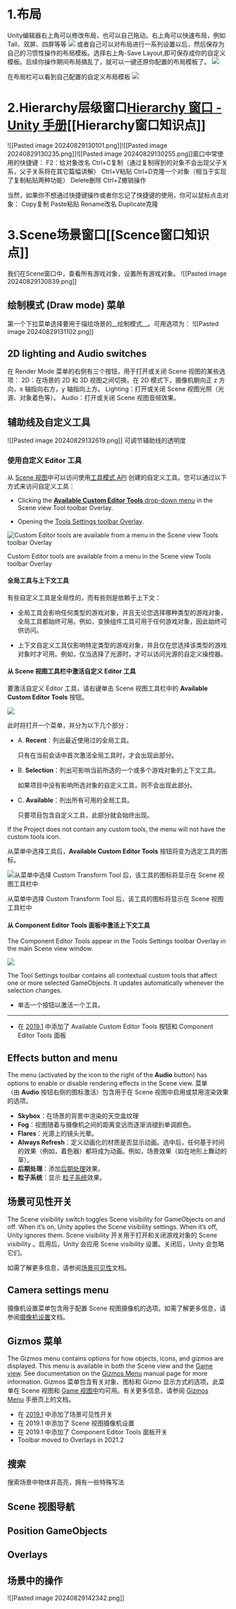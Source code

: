 # **1.布局**
Unity编辑器右上角可以修改布局，也可以自己拖动。右上角可以快速布局，例如Tall、双屏、四屏等等
![](https://developer.qcloudimg.com/http-save/yehe-9094469/7ddee4987e67e3a264cc978ee2fabce1.png)
或者自己可以对布局进行一系列设置以后，然后保存为自己的习惯性操作的布局模板。选择右上角-Save Layout,即可保存成你的自定义模板。后续你操作期间布局搞乱了，就可以一键还原你配置的布局模板了。
![](https://developer.qcloudimg.com/http-save/yehe-9094469/f5caf4a6f41a5bb5ffce9be9bde7a0ff.png)

在布局栏可以看到自己配置的自定义布局模板
![](https://developer.qcloudimg.com/http-save/yehe-9094469/4dd7c95d904bb059b59480fcbd80007e.png)
# **2.Hierarchy层级窗口**[Hierarchy 窗口 - Unity 手册](https://docs.unity.cn/cn/2021.3/Manual/Hierarchy.html)[[Hierarchy窗口知识点]]
![[Pasted image 20240829130101.png]]![[Pasted image 20240829130235.png]]![[Pasted image 20240829130255.png]]窗口中常使用的快捷键：
F2：给对象改名
Ctrl+C复制（通过复制得到的对象不会出现父子关系，父子关系将在其它篇幅讲解）
Ctrl+V粘贴
Ctrl+D克隆一个对象（相当于实现了复制粘贴两种功能）
Delete删除
Ctrl+Z撤销操作

当然，如果你不想通过快捷键操作或者你忘记了快捷键的使用，你可以鼠标点击对象：
Copy复制
Paste粘贴
Rename改名
Duplicate克隆
# **3.Scene场景窗口**[[Scence窗口知识点]]
我们在Scene窗口中，查看所有游戏对象，设置所有游戏对象。
![[Pasted image 20240829130839.png]]
## 绘制模式 (Draw mode) 菜单

第一个下拉菜单选择要用于描绘场景的__绘制模式__。可用选项为：
![[Pasted image 20240829131102.png]] 
## **2D lighting and Audio switches**
在 Render Mode 菜单的右侧有三个按钮，用于打开或关闭 Scene 视图的某些选项：
2D：在场景的 2D 和 3D 视图之间切换。在 2D 模式下，摄像机朝向正 z 方向，x 轴指向右方，y 轴指向上方。
Lighting：打开或关闭 Scene 视图光照（光源、对象着色等）。
Audio：打开或关闭 Scene 视图音频效果。
## 辅助线及自定义工具
![[Pasted image 20240829132619.png]]  可调节辅助线的透明度
### 使用自定义 Editor 工具

从 [Scene 视图](https://docs.unity.cn/cn/2021.3/Manual/UsingTheSceneView.html)中可以访问使用[工具模式 API](https://docs.unity.cn/2019.1/Documentation/ScriptReference/EditorTools.EditorTool.html) 创建的自定义工具。您可以通过以下方式来访问自定义工具：

- Clicking the [**Available Custom Editor Tools** drop-down menu](https://docs.unity.cn/cn/2021.3/Manual/UsingCustomEditorTools.html#ToolModesAccessSceneViewToolbar) in the Scene view Tool toolbar Overlay.
    
- Opening the [Tools Settings toolbar Overlay](https://docs.unity.cn/cn/2021.3/Manual/Overlays).
    

![Custom Editor tools are available from a menu in the Scene view Tools toolbar Overlay](https://docs.unity.cn/cn/2021.3/uploads/Main/ToolModesExample.png)

Custom Editor tools are available from a menu in the Scene view Tools toolbar Overlay

#### 全局工具与上下文工具

有些自定义工具是全局性的，而有些则是依赖于上下文：

- 全局工具会影响任何类型的游戏对象，并且无论您选择哪种类型的游戏对象，全局工具都始终可用。例如，变换组件工具可用于任何游戏对象，因此始终可供访问。
    
- 上下文自定义工具仅影响特定类型的游戏对象，并且仅在您选择该类型的游戏对象时才可用。例如，仅当选择了光源时，才可以访问光源的自定义操控器。
    

#### 从 Scene 视图工具栏中激活自定义 Editor 工具

要激活自定义 Editor 工具，请右键单击 Scene 视图工具栏中的 **Available Custom Editor Tools** 按钮。

![](https://docs.unity.cn/cn/2021.3/uploads/Main/ToolmodesMenu.png)

此时将打开一个菜单，并分为以下几个部分：

- A. **Recent**：列出最近使用过的全局工具。  
      
    只有在当前会话中首次激活全局工具时，才会出现此部分。
    
- B. **Selection**：列出可影响当前所选的一个或多个游戏对象的上下文工具。  
      
    如果项目中没有影响所选对象的自定义工具，则不会出现此部分。
    
- C. **Available**：列出所有可用的全局工具。  
      
    只要项目包含自定义工具，此部分就会始终出现。
    

If the Project does not contain any custom tools, the menu will not have the custom tools icon.

从菜单中选择工具后，**Available Custom Editor Tools** 按钮将变为选定工具的图标。

![从菜单中选择 Custom Transform Tool 后，该工具的图标将显示在 Scene 视图工具栏中](https://docs.unity.cn/cn/2021.3/uploads/Main/ToolmodesMenuSelected.png)

从菜单中选择 Custom Transform Tool 后，该工具的图标将显示在 Scene 视图工具栏中

#### 从 Component Editor Tools 面板中激活上下文工具

The Component Editor Tools appear in the Tools Settings toolbar Overlay in the main Scene view window.

![](https://docs.unity.cn/cn/2021.3/uploads/Main/ToolmodesPopup.png)

The Tool Settings toolbar contains all contextual custom tools that affect one or more selected GameObjects. It updates automatically whenever the selection changes.

- 单击一个按钮以激活一个工具。

---

- 在 [2019.1](https://docs.unity.cn/2019.1/Documentation/Manual/30_search.html?q=newin20191) 中添加了 Available Custom Editor Tools 按钮和 Component Editor Tools 面板

## Effects button and menu
The menu (activated by the icon to the right of the **Audio** button) has options to enable or disable rendering effects in the Scene view.
菜单（由 **Audio** 按钮右侧的图标激活）包含用于在 Scene 视图中启用或禁用渲染效果的选项。
- **Skybox**：在场景的背景中渲染的天空盒纹理
- **Fog**：视图随着与摄像机之间的距离变远而逐渐消褪到单调颜色。
- **Flares**：光源上的镜头光晕。
- **Always Refresh**：定义动画化的材质是否显示动画。选中后，任何基于时间的效果（例如，着色器）都将成为动画。例如，场景效果（如在地形上舞动的草）。
- **后期处理**：添加[后期处理](https://docs.unity.cn/cn/2021.3/Manual/PostProcessingOverview.html)效果。
- **粒子系统**：显示 [粒子系统](https://docs.unity.cn/cn/2021.3/Manual/ParticleSystems.html)效果。
## 场景可见性开关
The Scene visibility switch toggles Scene visibility for GameObjects on and off. When it’s on, Unity applies the Scene visibility settings. When it’s off, Unity ignores them.
Scene visibility 开关用于打开和关闭游戏对象的 Scene visibility 。启用后，Unity 会应用 Scene visibility 设置。关闭后，Unity 会忽略它们。

如需了解更多信息，请参阅[场景可见性](https://docs.unity.cn/cn/2021.3/Manual/SceneVisibility.html)文档。
## Camera settings menu
摄像机设置菜单包含用于配置 Scene 视图摄像机的选项。如需了解更多信息，请参阅[摄像机设置](https://docs.unity.cn/cn/2021.3/Manual/SceneViewCamera.html)文档。
## Gizmos 菜单
The Gizmos menu contains options for how objects, icons, and gizmos are displayed. This menu is available in both the Scene view and the [Game view](https://docs.unity.cn/cn/2021.3/Manual/GameView.html). See documentation on the [Gizmos Menu](https://docs.unity.cn/cn/2021.3/Manual/GizmosMenu.html) manual page for more information.
Gizmos 菜单包含有关对象、图标和 Gizmo 显示方式的选项。此菜单在 Scene 视图和 [Game 视图中](https://docs.unity.cn/cn/2021.3/Manual/GameView.html)均可用。有关更多信息，请参阅 [Gizmos Menu](https://docs.unity.cn/cn/2021.3/Manual/GizmosMenu.html) 手册页上的文档。
- 在 [2019.1](https://docs.unity.cn/2019.1/Documentation/Manual/30_search.html?q=newin20191) 中添加了场景可见性开关
- 在 2019.1 中添加了 Scene 视图摄像机设置
- 在 2019.1 中添加了 Component Editor Tools 面板开关
- Toolbar moved to Overlays in 2021.2
## 搜索
搜索场景中物体并高亮，拥有一些特殊写法
## Scene 视图导航

## Position GameObjects

## Overlays

## 场景中的操作
![[Pasted image 20240829142342.png]]
